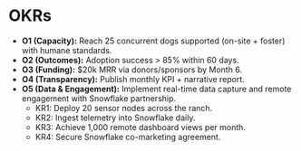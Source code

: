 # OKRs

- **O1 (Capacity):** Reach 25 concurrent dogs supported (on-site + foster) with humane standards.  
- **O2 (Outcomes):** Adoption success > 85% within 60 days.  
- **O3 (Funding):** $20k MRR via donors/sponsors by Month 6.
- **O4 (Transparency):** Publish monthly KPI + narrative report.
- **O5 (Data & Engagement):** Implement real-time data capture and remote engagement with Snowflake partnership.
  - KR1: Deploy 20 sensor nodes across the ranch.
  - KR2: Ingest telemetry into Snowflake daily.
  - KR3: Achieve 1,000 remote dashboard views per month.
  - KR4: Secure Snowflake co-marketing agreement.
